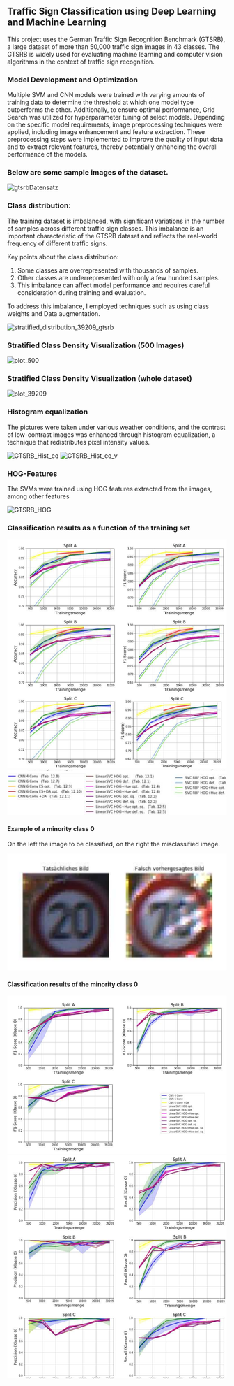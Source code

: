 ## Traffic Sign Classification using Deep Learning and Machine Learning

This project uses the German Traffic Sign Recognition Benchmark (GTSRB), a large dataset of more than
50,000 traffic sign images in 43 classes. The GTSRB is widely used for evaluating machine learning
and computer vision algorithms in the context of traffic sign recognition.

### Model Development and Optimization

Multiple SVM and CNN models were trained with varying amounts of training data to determine the threshold
at which one model type outperforms the other. Additionally, to ensure optimal performance, Grid Search was
utilized for hyperparameter tuning of select models.
Depending on the specific model requirements, image preprocessing techniques were applied, including image
enhancement and feature extraction. These preprocessing steps were implemented to improve the quality of input 
data and to extract relevant features, thereby potentially enhancing the overall performance of the models.



### Below are some sample images of the dataset.

![gtsrbDatensatz](https://github.com/MK2345/GTSRB-DL-ML/assets/24621381/bcfce9d8-655d-4837-8be3-2791e8775f92)


### Class distribution:

The training dataset is imbalanced, with significant variations in the number of samples across different
traffic sign classes. This imbalance is an important characteristic of the GTSRB dataset and reflects the
real-world frequency of different traffic signs.

Key points about the class distribution:
1. Some classes are overrepresented with thousands of samples.
2. Other classes are underrepresented with only a few hundred samples.
3. This imbalance can affect model performance and requires careful consideration during training and evaluation.

To address this imbalance, I employed techniques such as using class weights and Data augmentation.

![stratified_distribution_39209_gtsrb](https://github.com/MK2345/GTSRB-DL-ML/assets/24621381/47592cfc-13ac-4c51-a170-40288825d2e6)

### Stratified Class Density Visualization (500 Images)
![plot_500](https://github.com/MK2345/GTSRB-DL-ML/assets/24621381/b4c90437-8c86-4cca-9812-7cb90bfb6acd)

### Stratified Class Density Visualization (whole dataset)
![plot_39209](https://github.com/MK2345/GTSRB-DL-ML/assets/24621381/0df62558-6641-41bc-8b1a-6f9e64779174)

### Histogram equalization

The pictures were taken under various weather conditions, and the contrast of low-contrast images was enhanced through histogram 
equalization, a technique that redistributes pixel intensity values.

![GTSRB_Hist_eq](https://github.com/MK2345/GTSRB-DL-ML/assets/24621381/02700502-6f0c-4593-b31d-495c28f9d659)
![GTSRB_Hist_eq_v](https://github.com/MK2345/GTSRB-DL-ML/assets/24621381/5611f024-3e9b-4804-a4c7-5163580a99f2)

### HOG-Features

The SVMs were trained using HOG features extracted from the images, among other features

![GTSRB_HOG](https://github.com/MK2345/GTSRB-DL-ML/assets/24621381/19117e85-b5ee-4941-8c28-fb00ee86d7d1)


### Classification results as a function of the training set


<img src="img/results.png">
<img src="img/models.png">


#### Example of a minority class 0
On the left the image to be classified, on the right the misclassified image.

<img src="img/minority_class.png">

#### Classification results of the minority class 0
<img src="img/minority_class_F1.png">
  
<img src="img/minority_class_prec_rec.png">
